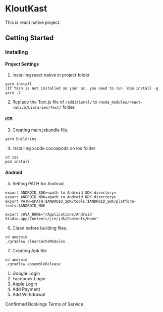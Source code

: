 # KloutKast

This is react native project.

## Getting Started

### Installing

#### Project Settings

1. Installing react native in project folder
```
yarn install
(If Yarn is not installed on your pc, you need to run `npm install -g yarn`.)
```

2. Replace the Text.js file of `/additional/` to `/node_modules/react-native/Libraries/Text/` folder.


#### iOS

3. Creating main.jsbundle file.
```
yarn build:ios 
```

4. Installing xcode cocoapods on ios folder
```
cd ios 
pod install
```

#### Android

5. Setting PATH for Android.
```
export ANDROID_SDK=<path to Android SDK directory>
export ANDROID_NDK=<path to Android NDK directory> 
export PATH=$PATH:$ANDROID_SDK/tools:$ANDROID_SDK/platform-tools:$ANDROID_NDK

export JAVA_HOME="/Applications/Android Studio.app/Contents/jre/jdk/Contents/Home"
```

6. Clean before building files.
```
cd android
./gradlew clearCacheModules
```

7. Creating Apk file
```
cd android
./gradlew assembleRelease
```

1. Google Login
2. Facebook Login
3. Apple Login
4. Add Payment
5. Add Withdrawal

Confirmed Bookings
Terms of Service


